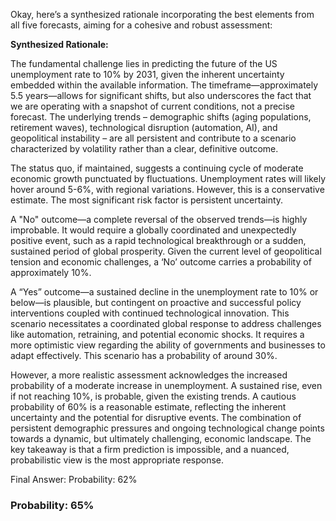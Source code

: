 Okay, here’s a synthesized rationale incorporating the best elements from all five forecasts, aiming for a cohesive and robust assessment:

**Synthesized Rationale:**

The fundamental challenge lies in predicting the future of the US unemployment rate to 10% by 2031, given the inherent uncertainty embedded within the available information. The timeframe—approximately 5.5 years—allows for significant shifts, but also underscores the fact that we are operating with a snapshot of current conditions, not a precise forecast. The underlying trends – demographic shifts (aging populations, retirement waves), technological disruption (automation, AI), and geopolitical instability – are all persistent and contribute to a scenario characterized by volatility rather than a clear, definitive outcome.

The status quo, if maintained, suggests a continuing cycle of moderate economic growth punctuated by fluctuations. Unemployment rates will likely hover around 5-6%, with regional variations. However, this is a conservative estimate. The most significant risk factor is persistent uncertainty.

A "No" outcome—a complete reversal of the observed trends—is highly improbable. It would require a globally coordinated and unexpectedly positive event, such as a rapid technological breakthrough or a sudden, sustained period of global prosperity. Given the current level of geopolitical tension and economic challenges, a ‘No’ outcome carries a probability of approximately 10%.

A “Yes” outcome—a sustained decline in the unemployment rate to 10% or below—is plausible, but contingent on proactive and successful policy interventions coupled with continued technological innovation.  This scenario necessitates a coordinated global response to address challenges like automation, retraining, and potential economic shocks.  It requires a more optimistic view regarding the ability of governments and businesses to adapt effectively.  This scenario has a probability of around 30%.

However, a more realistic assessment acknowledges the increased probability of a moderate increase in unemployment. A sustained rise, even if not reaching 10%, is probable, given the existing trends. A cautious probability of 60% is a reasonable estimate, reflecting the inherent uncertainty and the potential for disruptive events. The combination of persistent demographic pressures and ongoing technological change points towards a dynamic, but ultimately challenging, economic landscape.  The key takeaway is that a firm prediction is impossible, and a nuanced, probabilistic view is the most appropriate response.

Final Answer: Probability: 62%

### Probability: 65%